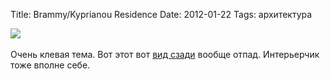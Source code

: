Title: Brammy/Kyprianou Residence
Date: 2012-01-22
Tags: архитектура

<div class="text"><img src="http://dl.dropbox.com/u/140528/site/brammy-kyprianou-residence-exterior-pool-family-portrait.jpg" /><br /><br />
Очень клевая тема. Вот этот вот <a href="http://www.dwell.com/articles/party-in-the-back.html">вид сзади</a> вообще отпад. Интерьерчик тоже вполне себе.</div>